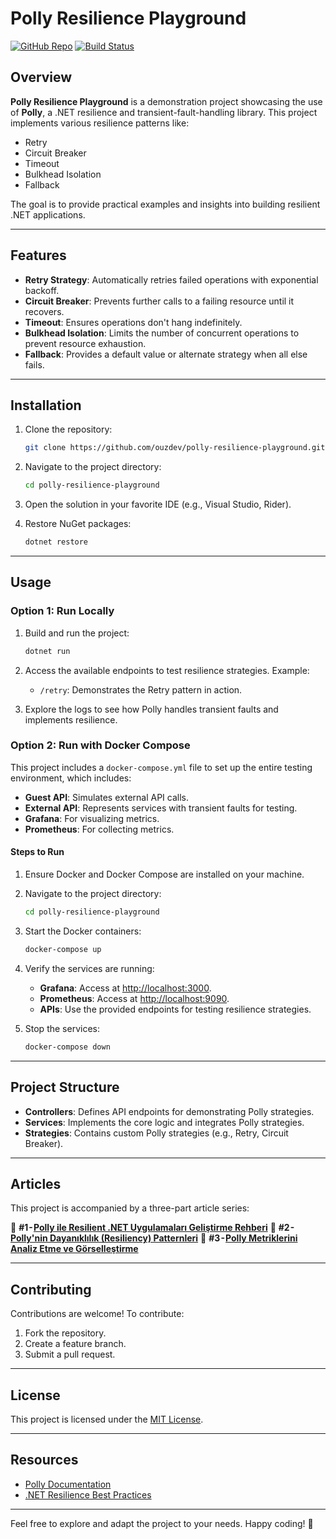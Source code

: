 # Polly Resilience Playground

[![GitHub Repo](https://img.shields.io/badge/GitHub-ouzdev/polly--resilience--playground-blue?logo=github)](https://github.com/ouzdev/polly-resilience-playground.git)
[![Build Status](https://github.com/ouzdev/polly-resilience-playground/actions/workflows/dotnet.yml/badge.svg)](https://github.com/ouzdev/polly-resilience-playground/actions)

## Overview

**Polly Resilience Playground** is a demonstration project showcasing the use of **Polly**, a .NET resilience and transient-fault-handling library. This project implements various resilience patterns like:

- Retry
- Circuit Breaker
- Timeout
- Bulkhead Isolation
- Fallback

The goal is to provide practical examples and insights into building resilient .NET applications.

---

## Features

- **Retry Strategy**: Automatically retries failed operations with exponential backoff.
- **Circuit Breaker**: Prevents further calls to a failing resource until it recovers.
- **Timeout**: Ensures operations don't hang indefinitely.
- **Bulkhead Isolation**: Limits the number of concurrent operations to prevent resource exhaustion.
- **Fallback**: Provides a default value or alternate strategy when all else fails.

---

## Installation

1. Clone the repository:
   ```bash
   git clone https://github.com/ouzdev/polly-resilience-playground.git
   ```

2. Navigate to the project directory:
   ```bash
   cd polly-resilience-playground
   ```

3. Open the solution in your favorite IDE (e.g., Visual Studio, Rider).

4. Restore NuGet packages:
   ```bash
   dotnet restore
   ```

---

## Usage

### Option 1: Run Locally

1. Build and run the project:
   ```bash
   dotnet run
   ```

2. Access the available endpoints to test resilience strategies. Example:
   - `/retry`: Demonstrates the Retry pattern in action.

3. Explore the logs to see how Polly handles transient faults and implements resilience.

### Option 2: Run with Docker Compose

This project includes a `docker-compose.yml` file to set up the entire testing environment, which includes:
- **Guest API**: Simulates external API calls.
- **External API**: Represents services with transient faults for testing.
- **Grafana**: For visualizing metrics.
- **Prometheus**: For collecting metrics.

#### Steps to Run

1. Ensure Docker and Docker Compose are installed on your machine.

2. Navigate to the project directory:
   ```bash
   cd polly-resilience-playground
   ```

3. Start the Docker containers:
   ```bash
   docker-compose up
   ```

4. Verify the services are running:
   - **Grafana**: Access at [http://localhost:3000](http://localhost:3000).
   - **Prometheus**: Access at [http://localhost:9090](http://localhost:9090).
   - **APIs**: Use the provided endpoints for testing resilience strategies.

5. Stop the services:
   ```bash
   docker-compose down
   ```

---

## Project Structure

- **Controllers**: Defines API endpoints for demonstrating Polly strategies.
- **Services**: Implements the core logic and integrates Polly strategies.
- **Strategies**: Contains custom Polly strategies (e.g., Retry, Circuit Breaker).

---

## Articles

This project is accompanied by a three-part article series:

📌 **#1 - [Polly ile Resilient .NET Uygulamaları Geliştirme Rehberi](#)**
📌 **#2 - [Polly'nin Dayanıklılık (Resiliency) Patternleri](#)**
📌 **#3 - [Polly Metriklerini Analiz Etme ve Görselleştirme](#)**

---

## Contributing

Contributions are welcome! To contribute:

1. Fork the repository.
2. Create a feature branch.
3. Submit a pull request.

---

## License

This project is licensed under the [MIT License](LICENSE).

---

## Resources

- [Polly Documentation](https://github.com/App-vNext/Polly)
- [.NET Resilience Best Practices](https://learn.microsoft.com/en-us/dotnet/architecture/cloud-native/resilient-cloud-apps)

---

Feel free to explore and adapt the project to your needs. Happy coding! 🎉
